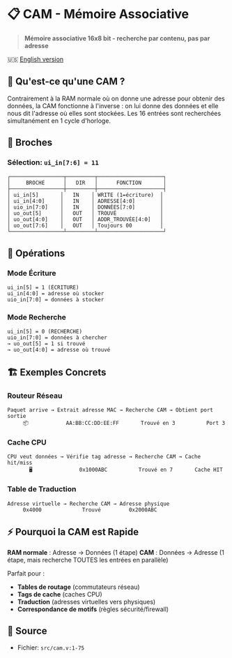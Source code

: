 # 📋 CAM - Mémoire Associative

> **Mémoire associative 16x8 bit - recherche par contenu, pas par adresse**

🇺🇸 [English version](cam.md)

## 🎯 Qu'est-ce qu'une CAM ?

Contrairement à la RAM normale où on donne une adresse pour obtenir des données, la CAM fonctionne à l'inverse : on lui donne des données et elle nous dit l'adresse où elles sont stockées. Les 16 entrées sont recherchées simultanément en 1 cycle d'horloge.

## 🔌 Broches

### Sélection: `ui_in[7:6] = 11`

```
┌─────────────────┬─────────┬─────────────────────┐
│     BROCHE      │   DIR   │      FONCTION       │
├─────────────────┼─────────┼─────────────────────┤
│ ui_in[5]       │   IN    │ WRITE (1=écriture)  │
│ ui_in[4:0]     │   IN    │ ADRESSE[4:0]        │
│ uio_in[7:0]    │   IN    │ DONNÉES[7:0]        │
│ uo_out[5]      │   OUT   │ TROUVÉ              │
│ uo_out[4:0]    │   OUT   │ ADDR_TROUVÉE[4:0]   │
│ uo_out[7:6]    │   OUT   │ Toujours 00         │
└─────────────────┴─────────┴─────────────────────┘
```

## 🔄 Opérations

### Mode Écriture
```
ui_in[5] = 1 (ÉCRITURE)
ui_in[4:0] = adresse où stocker
uio_in[7:0] = données à stocker
```

### Mode Recherche
```
ui_in[5] = 0 (RECHERCHE)
uio_in[7:0] = données à chercher
→ uo_out[5] = 1 si trouvé
→ uo_out[4:0] = adresse où trouvé
```

## 🏗️ Exemples Concrets

### Routeur Réseau
```
Paquet arrive → Extrait adresse MAC → Recherche CAM → Obtient port sortie
     📦            AA:BB:CC:DD:EE:FF       Trouvé en 3          Port 3
```

### Cache CPU
```
CPU veut données → Vérifie tag adresse → Recherche CAM → Cache hit/miss
       🖥️               0x1000ABC          Trouvé en 7       Cache HIT
```

### Table de Traduction
```
Adresse virtuelle → Recherche CAM → Adresse physique
     0x4000             Trouvé         0x2000ABC
```

## ⚡ Pourquoi la CAM est Rapide

**RAM normale** : Adresse → Données (1 étape)
**CAM** : Données → Adresse (1 étape, mais recherche TOUTES les entrées en parallèle)

Parfait pour :
- **Tables de routage** (commutateurs réseau)
- **Tags de cache** (caches CPU)
- **Traduction** (adresses virtuelles vers physiques)
- **Correspondance de motifs** (règles sécurité/firewall)

## 📂 Source
- Fichier: `src/cam.v:1-75`